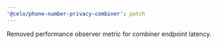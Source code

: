 ```yaml
---
'@celo/phone-number-privacy-combiner': patch
---
```


Removed performance observer metric for combiner endpoint latency.
